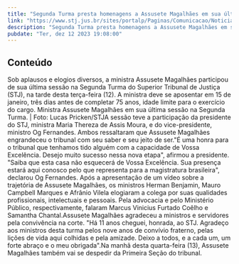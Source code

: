 ```yaml
---
title: "Segunda Turma presta homenagens a Assusete Magalhães em sua última sessão no colegiado"
link: "https://www.stj.jus.br/sites/portalp/Paginas/Comunicacao/Noticias/2023/12122023-Segunda-Turma-presta-homenagens-a-Assusete-Magalhaes-em-sua-ultima-sessao-no-colegiado.aspx"
description: "Segunda Turma presta homenagens a Assusete Magalhães em sua última sessão no colegiado"
pubdate: "Ter, dez 12 2023 19:08:00"
---
```


## Conteúdo

Sob aplausos e elogios diversos, a ministra Assusete Magalhães participou de sua última sessão na Segunda Turma do Superior Tribunal de Justiça (STJ), na tarde desta terça-feira (12). A ministra deve se aposentar em 15 de janeiro, três dias antes de completar 75 anos, idade limite para o exercício do cargo. ​​​​​​​​​Ministra Assusete Magalhães em sua última sessão na Segunda Turma. | Foto: Lucas Pricken/STJ​A sessão teve a participação da presidente do STJ, ministra Maria Thereza de Assis Moura, e do vice-presidente, ministro Og Fernandes. Ambos ressaltaram que Assusete Magalhães engrandeceu o tribunal com seu saber e seu jeito de ser."É uma honra para o tribunal que tenhamos tido alguém com a capacidade de Vossa Excelência. Desejo muito sucesso nessa nova etapa", afirmou a presidente. "Saiba que esta casa não esquecerá de Vossa Excelência. Sua presença estará aqui conosco pelo que representa para a magistratura brasileira", declarou Og Fernandes. Após a apresentação de um vídeo sobre a trajetória de Assusete Magalhães, os ministros Herman Benjamin, Mauro Campbell Marques e Afrânio Vilela elogiaram a colega por suas qualidades profissionais, intelectuais e pessoais. Pela advocacia e pelo Ministério Público, respectivamente, falaram Marcus Vinicius Furtado Coêlho e Samantha Chantal.Assusete Magalhães agradeceu a ministros e servidores pela convivência na corte. "Há 11 anos cheguei, honrada, ao STJ. Agradeço aos ministros desta turma pelos nove anos de convívio fraterno, pelas lições de vida aqui colhidas e pela amizade. Deixo a todos, e a cada um, um forte abraço e o meu obrigada".Na manhã desta quarta-feira (13), Assusete Magalhães também vai se despedir da Primeira Seção do tribunal.

